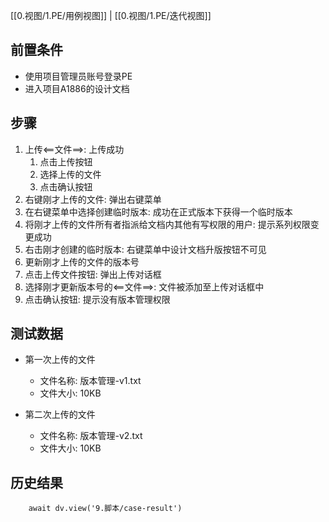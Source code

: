 [[0.视图/1.PE/用例视图]] | [[0.视图/1.PE/迭代视图]]

## 前置条件

- 使用项目管理员账号登录PE
- 进入项目A1886的设计文档

## 步骤

1. 上传<==文件==>: 上传成功
	1. 点击上传按钮
	2. 选择上传的文件
	3. 点击确认按钮
2. 右键刚才上传的文件: 弹出右键菜单
3. 在右键菜单中选择创建临时版本: 成功在正式版本下获得一个临时版本
4. 将刚才上传的文件所有者指派给文档内其他有写权限的用户: 提示系列权限变更成功
5. 右击刚才创建的临时版本: 右键菜单中设计文档升版按钮不可见
6. 更新刚才上传的文件的版本号
7. 点击上传文件按钮: 弹出上传对话框
8. 选择刚才更新版本号的<==文件==>: 文件被添加至上传对话框中
9. 点击确认按钮: 提示没有版本管理权限


## 测试数据

- 第一次上传的文件
	- 文件名称: 版本管理-v1.txt
	- 文件大小: 10KB

- 第二次上传的文件
	- 文件名称: 版本管理-v2.txt
	- 文件大小: 10KB

## 历史结果

```dataviewjs
    await dv.view('9.脚本/case-result')
```
